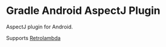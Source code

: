 Gradle Android AspectJ Plugin
===================================

AspectJ plugin for Android.


Supports [Retrolambda](https://github.com/evant/gradle-retrolambda)


